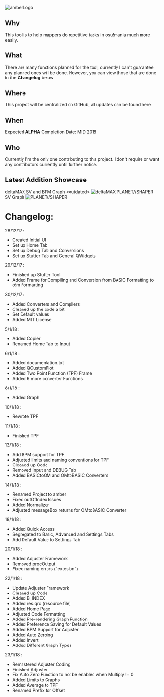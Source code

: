 ![amberLogo](http://puu.sh/z235w/e2127a205c.png)

## Why
This tool is to help mappers do repetitive tasks in osu!mania much more easily.

## What
There are many functions planned for the tool, currently I can't guarantee any planned ones will be done. However, you can view those that are done in the **Changelog** below

## Where
This project will be centralized on GitHub, all updates can be found here 

## When
Expected **ALPHA** Completion Date: MID 2018

## Who
Currently I'm the only one contributing to this project. I don't require or want any contributors currently until further notice.

## Latest Addition Showcase
deltaMAX SV and BPM Graph \<outdated>
![deltaMAX](http://puu.sh/z79zg/f4a2be9fab.png)
PLANET//SHAPER SV Graph
![PLANET//SHAPER](http://puu.sh/z7Rw7/86b3553d6d.png)

# Changelog:
28/12/17 :
- Created Initial UI
- Set up Home Tab
- Set up Debug Tab and Conversions
- Set up Stutter Tab and General QWidgets

29/12/17 :
- Finished up Stutter Tool
- Added Frame for Compiling and Conversion from BASIC Formatting to o!m Formatting

30/12/17 :
- Added Converters and Compilers
- Cleaned up the code a bit
- Set Default values
- Added MIT License

5/1/18 :
- Added Copier
- Renamed Home Tab to Input


6/1/18 :
- Added documentation.txt
- Added QCustomPlot 
- Added Two Point Function (TPF) Frame
- Added 6 more converter Functions

8/1/18 :
- Added Graph

10/1/18 :
- Rewrote TPF

11/1/18 :
- Finished TPF

13/1/18 :
- Add BPM support for TPF
- Adjusted limits and naming conventions for TPF
- Cleaned up Code
- Removed Input and DEBUG Tab
- Added BASICtoOM and OMtoBASIC Converters

14/1/18 :
- Renamed Project to amber
- Fixed outOfIndex Issues
- Added Normalizer
- Adjusted messageBox returns for OMtoBASIC Converter

18/1/18 :
- Added Quick Access
- Segregated to Basic, Advanced and Settings Tabs
- Add Default Value to Settings Tab

20/1/18 :
- Added Adjuster Framework
- Removed procOutput
- Fixed naming errors ("extesion")

22/1/18 :
- Update Adjuster Framework
- Cleaned up Code
- Added B_INDEX
- Added res.qrc (resource file)
- Added Home Page
- Adjusted Code Formatting
- Added Pre-rendering Graph Function
- Added Preference Saving for Default Values
- Added BPM Support for Adjuster
- Added Auto Zeroing
- Added Invert
- Added Different Graph Types

23/1/18 :
- Remastered Adjuster Coding
- Finished Adjuster
- Fix Auto Zero Function to not be enabled when Multiply != 0
- Added Limits to Graphs
- Added Average to TPF
- Renamed Prefix for Offset

